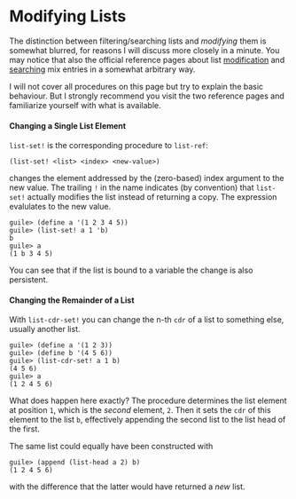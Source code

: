 # Modifying Lists

The distinction between filtering/searching lists and *modifying* them is
somewhat blurred, for reasons I will discuss more closely in a minute. You may
notice that also the official reference pages about list
[modification](https://www.gnu.org/software/guile/docs/docs-1.8/guile-ref/List-Modification.html#List-Modification)
and
[searching](https://www.gnu.org/software/guile/docs/docs-1.8/guile-ref/List-Searching.html#List-Searching)
mix entries in a somewhat arbitrary way.

I will not cover all procedures on this page but try to explain the basic
behaviour. But I strongly recommend you visit the two reference pages and
familiarize yourself with what is available.

#### Changing a Single List Element

`list-set!` is the corresponding procedure to `list-ref`: 

```
(list-set! <list> <index> <new-value>)
```

changes the element addressed by the (zero-based) index argument to the new
value. The trailing `!` in the name indicates (by convention) that `list-set!`
actually modifies the list instead of returning a copy.  The expression
evalulates to the new value.

```
guile> (define a '(1 2 3 4 5))
guile> (list-set! a 1 'b)
b
guile> a
(1 b 3 4 5)
```

You can see that if the list is bound to a variable the change is also persistent.

#### Changing the Remainder of a List

With `list-cdr-set!` you can change the n-th `cdr` of a list to something else,
usually another list.

```
guile> (define a '(1 2 3))
guile> (define b '(4 5 6))
guile> (list-cdr-set! a 1 b)
(4 5 6)
guile> a
(1 2 4 5 6)
```

What does happen here exactly? The procedure determines the list element at
position `1`, which is the *second* element, `2`. Then it sets the `cdr` of this
element to the list `b`, effectively appending the second list to the list head
of the first.

The same list could equally have been constructed with

```
guile> (append (list-head a 2) b)
(1 2 4 5 6)
```

with the difference that the latter would have returned a *new* list.
